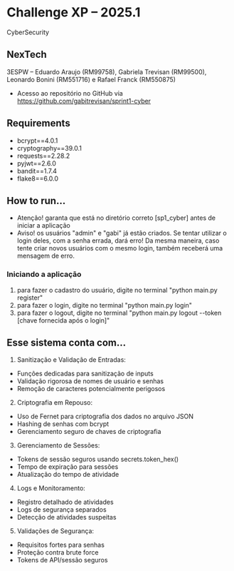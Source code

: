 # Challenge XP – 2025.1
CyberSecurity

## NexTech
3ESPW – Eduardo Araujo (RM99758), Gabriela Trevisan (RM99500), Leonardo Bonini (RM551716) e Rafael Franck (RM550875)

- Acesso ao repositório no GitHub via https://github.com/gabitrevisan/sprint1-cyber

## Requirements
- bcrypt==4.0.1
- cryptography==39.0.1
- requests==2.28.2
- pyjwt==2.6.0
- bandit==1.7.4
- flake8==6.0.0

## How to run...
* Atenção! garanta que está no diretório correto [sp1_cyber] antes de iniciar a aplicação
* Aviso! os usuários "admin" e "gabi" já estão criados. Se tentar utilizar o login deles, com a senha errada, dará erro! Da mesma maneira, caso tente criar novos usuários com o mesmo login, também receberá uma mensagem de erro.
### Iniciando a aplicação
1) para fazer o cadastro do usuário, digite no terminal "python main.py register" 
2) para fazer o login, digite no terminal "python main.py login"
3) para fazer o logout, digite no terminal "python main.py logout --token [chave fornecida após o login]"


## Esse sistema conta com...
1. Sanitização e Validação de Entradas:
- Funções dedicadas para sanitização de inputs
- Validação rigorosa de nomes de usuário e senhas
- Remoção de caracteres potencialmente perigosos

2. Criptografia em Repouso:
- Uso de Fernet para criptografia dos dados no arquivo JSON
- Hashing de senhas com bcrypt
- Gerenciamento seguro de chaves de criptografia

3. Gerenciamento de Sessões:
- Tokens de sessão seguros usando secrets.token_hex()
- Tempo de expiração para sessões
- Atualização do tempo de atividade

4. Logs e Monitoramento:
- Registro detalhado de atividades
- Logs de segurança separados
- Detecção de atividades suspeitas

5. Validações de Segurança:
- Requisitos fortes para senhas
- Proteção contra brute force
- Tokens de API/sessão seguros
